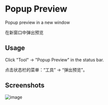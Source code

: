 # Popup Preview

Popup preview in a new window

在新窗口中弹出预览

## Usage

Click "Tool" -> "Popup Preview" in the status bar.

点击状态栏的菜单：“工具” -> “弹出预览”。

## Screenshots

![image](https://registry.yank-note.com/cdn/@yank-note/extension-popup-preview/1.2.2/167563947-1c062e9e-7c8d-42fd-bbc6-16b78ff35bfe.png)
